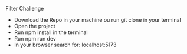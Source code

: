 Filter Challenge

- Download the Repo in your machine ou run git clone <Repolink> in your terminal
- Open the project
- Run npm install in the terminal
- Run npm run dev
- In your browser search for: localhost:5173
